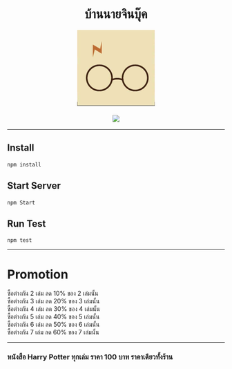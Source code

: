 <h1 align="center">บ้านนายจินบุ๊ค</h1>
<p align="center">
<a href="https://hpjin.herokuapp.com/">
<img src="/public/img/apple-icon-180x180.png"/></a></p>
<p align="center">
<a href="http://standardjs.com/">
<img src="https://img.shields.io/badge/code%20style-standard-brightgreen.svg"/></a></p>

___

## Install
    npm install

## Start Server
    npm Start

## Run Test
    npm test
___

# Promotion

ซื้อต่างกัน 2 เล่ม ลด 10% ของ 2 เล่มนั้น <br>
ซื้อต่างกัน 3 เล่ม ลด 20% ของ 3 เล่มนั้น <br>
ซื้อต่างกัน 4 เล่ม ลด 30% ของ 4 เล่มนั้น <br>
ซื้อต่างกัน 5 เล่ม ลด 40% ของ 5 เล่มนั้น <br>
ซื้อต่างกัน 6 เล่ม ลด 50% ของ 6 เล่มนั้น <br>
ซื้อต่างกัน 7 เล่ม ลด 60% ของ 7 เล่มนั้น <br>
___
### หนังสือ Harry Potter ทุกเล่ม ราคา 100 บาท ราคาเดียวทั้งร้าน
